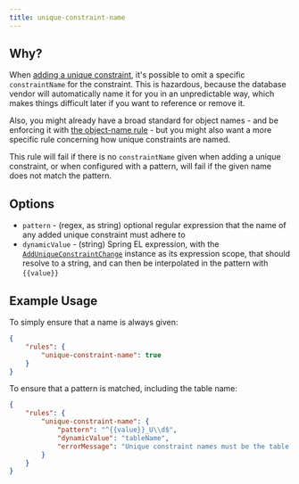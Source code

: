```yaml
---
title: unique-constraint-name
---
```


## Why?

When [adding a unique constraint](http://www.liquibase.org/documentation/changes/add_unique_constraint.html), it's possible to omit a specific `constraintName` for the constraint. This is hazardous, because the database vendor will automatically name it for you in an unpredictable way, which makes things difficult later if you want to reference or remove it.

Also, you might already have a broad standard for object names - and be enforcing it with [the object-name rule](object-name.md) - but you might also want a more specific rule concerning how unique constraints are named.

This rule will fail if there is no `constraintName` given when adding a unique constraint, or when configured with a pattern, will fail if the given name does not match the pattern.

## Options

- `pattern` - (regex, as string) optional regular expression that the name of any added unique constraint must adhere to
- `dynamicValue` - (string) Spring EL expression, with the [`AddUniqueConstraintChange`](https://github.com/liquibase/liquibase/blob/main/liquibase-core/src/main/java/liquibase/change/core/AddUniqueConstraintChange.java) instance as its expression scope, that should resolve to a string, and can then be interpolated in the pattern with `{{value}}`

## Example Usage

To simply ensure that a name is always given:

```json
{
    "rules": {
        "unique-constraint-name": true
    }
}
```

To ensure that a pattern is matched, including the table name:

```json
{
    "rules": {
        "unique-constraint-name": {
            "pattern": "^{{value}}_U\\d$",
            "dynamicValue": "tableName",
            "errorMessage": "Unique constraint names must be the table name, suffixed with 'U' and a number, e.g. FOO_U2"
        }
    }
}
```
